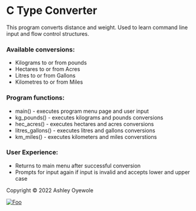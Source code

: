 # C Type Converter
This program converts distance and weight. Used to learn command line input and flow control structures.

### Available conversions:
- Kilograms to or from pounds
- Hectares to or from Acres
- Litres to or from Gallons
- Kilometres to or from Miles

### Program functions:
- main() - executes program menu page and user input
- kg_pounds() - executes kilograms and pounds conversions
- hec_acres() - executes hectares and acres conversions
- litres_gallons() - executes litres and gallons conversions
- km_miles() - executes kilometers and miles converstions

### User Experience:
- Returns to main menu after successful conversion
- Prompts for input again if input is invalid and accepts lower and upper case

Copyright © 2022 Ashley Oyewole

[![Foo](https://ashleyoyewole.dev/static/media/typeconverter.c7caf51ee251adce0297.png)]()
